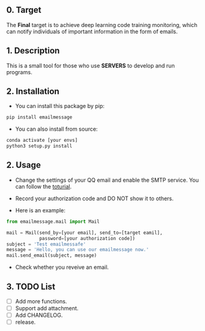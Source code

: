 <!--
 * @Descripttion: your project
 * @version: 1.0
 * @Author: JiangFeng
 * @Date: 2023-06-05 14:00:07
 * @LastEditors: JiangFeng
 * @LastEditTime: 2023-06-07 09:46:52
-->

## 0. Target
The **Final** target is to achieve deep learning code training monitoring, which can notify individuals of important information in the form of emails.

## 1. Description
This is a small tool for those who use **SERVERS** to develop and run programs.

## 2. Installation

- You can install this package by pip:
```bash
pip install emailmessage
```

- You can also install from source:
```bash
conda activate [your envs]
python3 setup.py install
```
## 2. Usage

- Change the settings of your QQ email and enable the SMTP service. You can follow the [toturial](www.cnblogs.com/kimsbo/p/10671851.html).

- Record your authorization code and DO NOT show it to others.

- Here is an example:
```python
from emailmessage.mail import Mail

mail = Mail(send_by=[your email], send_to=[target eamil],
            password=[your authorization code])
subject = 'Test emailmessafe'
message = 'Hello, you can use our emailmessage now.'
mail.send_email(subject, message)
```

- Check whether you reveive an email.

## 3. TODO List

- [ ] Add more functions.
- [ ] Support add attachment.
- [ ] Add CHANGELOG.
- [ ] release.